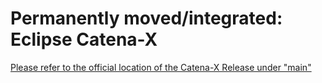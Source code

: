 # Permanently moved/integrated: Eclipse Catena-X

[Please refer to the official location of the Catena-X Release under "main"](https://github.com/catenax/tractusx/)
